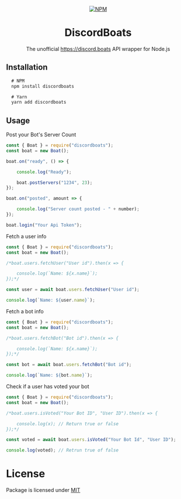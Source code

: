 <div align="center">

[![NPM](https://nodei.co/npm/discordboats.png?downloads=true&downloadRank=true&stars=true)](https://nodei.co/npm/discordboats)

# DiscordBoats
<p>The unofficial <a href="https://discord.boats">https://discord.boats</a> API wrapper for Node.js</p>
    
</div>



## Installation 

```diff
  # NPM
  npm install discordboats

  # Yarn
  yarn add discordboats
```

## Usage

Post your Bot's Server Count
```js
const { Boat } = require("discordboats");
const boat = new Boat();

boat.on("ready", () => {

    console.log("Ready");

    boat.postServers("1234", 23);
});

boat.on("posted", amount => {

    console.log("Server count posted - " + number);
});

boat.login("Your Api Token");
```

Fetch a user info
```js
const { Boat } = require("discordboats");
const boat = new Boat();

/*boat.users.fetchUser("User id").then(x => {

    console.log(`Name: ${x.name}`);
});*/

const user = await boat.users.fetchUser("User id");

console.log(`Name: ${user.name}`);
```

Fetch a bot info
```js
const { Boat } = require("discordboats");
const boat = new Boat();

/*boat.users.fetchBot("Bot id").then(x => {

    console.log(`Name: ${x.name}`);
});*/

const bot = await boat.users.fetchBot("Bot id");

console.log(`Name: ${bot.name}`);
```

Check if a user has voted your bot
```js
const { Boat } = require("discordboats");
const boat = new Boat();

/*boat.users.isVoted("Your Bot ID", "User ID").then(x => {

    console.log(x); // Return true or false
});*/

const voted = await boat.users.isVoted("Your Bot Id", "User ID");

console.log(voted); // Retrun true of false
```

# License

Package is licensed under [MIT](LICENSE)
